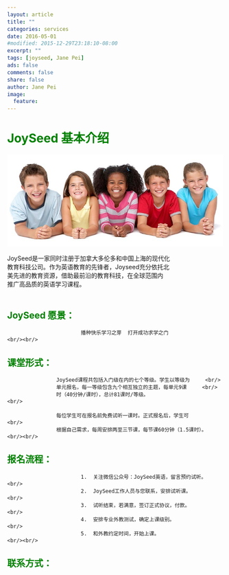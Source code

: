```yaml
---
layout: article
title: ""
categories: services
date: 2016-05-01
#modified: 2015-12-29T23:18:10-08:00
excerpt: ""
tags: [joyseed, Jane Pei]
ads: false
comments: false
share: false
author: Jane Pei
image:
  feature:
---
```

# <font color="green">JoySeed 基本介绍</font>
<div align="center">
<img src="../images/kids-001.jpg"  alt="class struct"/>
</div>

JoySeed是一家同时注册于加拿大多伦多和中国上海的现代化     <br/>
教育科技公司。作为英语教育的先锋者，Joyseed充分依托北     <br/>
美先进的教育资源，借助最前沿的教育科技，在全球范围内      <br/>
推广高品质的英语学习课程。                                <br/><br/>

## <font color="green">     JoySeed 愿景：</font>              
                            播种快乐学习之芽  打开成功求学之门                      <br/><br/>

## <font color="green">                    课堂形式： </font>                  
                    JoySeed课程共包括入门级在内的七个等级。学生以等级为     <br/>
                    单元报名，每一等级包含九个相互独立的主题，每单元9课     <br/>
                    时（40分钟/课时），总计81课时/等级。                    <br/>
  
                    每位学生可在报名前免费试听一课时。正式报名后，学生可           <br/>
                    根据自己需求，每周安排两至三节课，每节课60分钟（1.5课时）。    <br/><br/>

## <font color="green">                            报名流程： </font>            
                            1.	关注微信公众号：JoySeed英语，留言预约试听。          <br/>
                            2.	JoySeed工作人员与您联系，安排试听课。                <br/>
                            3.	试听结束，若满意，签订正式协议，付款。               <br/>
                            4.	安排专业外教测试，确定上课级别。                     <br/>
                            5.	和外教约定时间，开始上课。                           <br/><br/>
  
## <font color="green">                                     联系方式：</font>   

